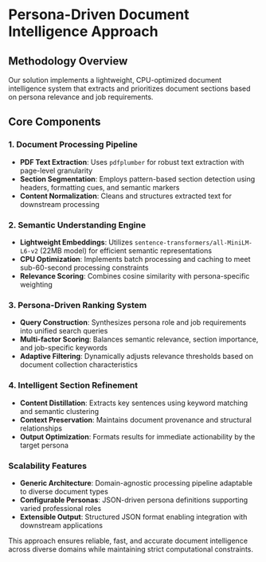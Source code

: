 # Persona-Driven Document Intelligence Approach

## Methodology Overview

Our solution implements a lightweight, CPU-optimized document intelligence system that extracts and prioritizes document sections based on persona relevance and job requirements.

## Core Components

### 1. Document Processing Pipeline
- **PDF Text Extraction**: Uses `pdfplumber` for robust text extraction with page-level granularity
- **Section Segmentation**: Employs pattern-based section detection using headers, formatting cues, and semantic markers
- **Content Normalization**: Cleans and structures extracted text for downstream processing

### 2. Semantic Understanding Engine
- **Lightweight Embeddings**: Utilizes `sentence-transformers/all-MiniLM-L6-v2` (22MB model) for efficient semantic representations
- **CPU Optimization**: Implements batch processing and caching to meet sub-60-second processing constraints
- **Relevance Scoring**: Combines cosine similarity with persona-specific weighting

### 3. Persona-Driven Ranking System
- **Query Construction**: Synthesizes persona role and job requirements into unified search queries
- **Multi-factor Scoring**: Balances semantic relevance, section importance, and job-specific keywords
- **Adaptive Filtering**: Dynamically adjusts relevance thresholds based on document collection characteristics

### 4. Intelligent Section Refinement
- **Content Distillation**: Extracts key sentences using keyword matching and semantic clustering
- **Context Preservation**: Maintains document provenance and structural relationships
- **Output Optimization**: Formats results for immediate actionability by the target persona

### Scalability Features
- **Generic Architecture**: Domain-agnostic processing pipeline adaptable to diverse document types
- **Configurable Personas**: JSON-driven persona definitions supporting varied professional roles
- **Extensible Output**: Structured JSON format enabling integration with downstream applications

This approach ensures reliable, fast, and accurate document intelligence across diverse domains while maintaining strict computational constraints.